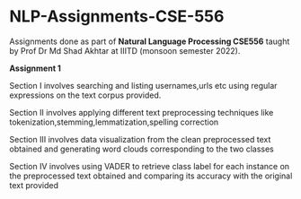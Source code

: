 # NLP-Assignments-CSE-556
Assignments done as part of **Natural Language Processing CSE556** taught by Prof Dr Md Shad Akhtar at IIITD (monsoon semester 2022).

**Assignment 1** 

Section I involves searching and listing usernames,urls etc using regular expressions on the text corpus provided.

Section II involves applying different text preprocessing techniques like tokenization,stemming,lemmatization,spelling correction

Section III involves data visualization from the clean preprocessed text obtained and generating word clouds corresponding to the two classes

Section IV involves using VADER to retrieve class label for each instance on the preprocessed text obtained and comparing its accuracy with the original text provided
